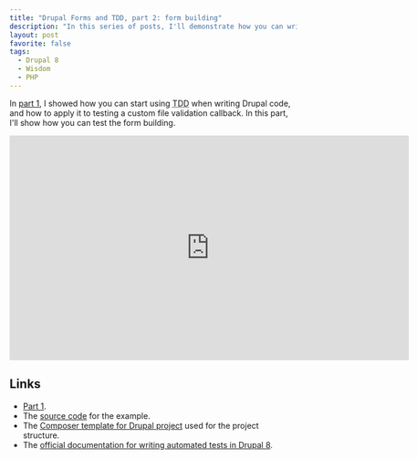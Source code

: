 ```yaml
---
title: "Drupal Forms and TDD, part 2: form building"
description: "In this series of posts, I'll demonstrate how you can write forms in Drupal while using true TDD. In this second part, we'll talk about testing how the form is built."
layout: post
favorite: false
tags:
  - Drupal 8
  - Wisdom
  - PHP
---
```


In [part 1](/lore/2018/01/29/drupal-forms-and-tdd-part-1-file-validation/), I showed how you can start using <abbr title="Test Driven Development">TDD</abbr> when writing Drupal code, and how to apply it to testing a custom file validation callback. In this part, I'll show how you can test the form building.

<iframe src="https://www.youtube.com/embed/spY5tu1JT1U?ecver=2" width="700" height="394" frameborder="0" allow="autoplay; encrypted-media" allowfullscreen></iframe>

## Links

* [Part 1](/lore/2018/01/29/drupal-forms-and-tdd-part-1-file-validation/).
* The [source code](https://github.com/wadmiraal/drupal8_tdd_form_validation) for the example.
* The [Composer template for Drupal project](https://github.com/drupal-composer/drupal-project) used for the project structure.
* The [official documentation for writing automated tests in Drupal 8](https://api.drupal.org/api/drupal/core%21core.api.php/group/testing/8.5.x).
